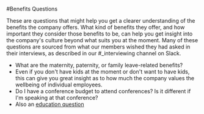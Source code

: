 #Benefits Questions

These are questions that might help you get a clearer understanding of the benefits the company offers.  What kind of benefits they offer, and how important they consider those benefits to be, can help you get insight into the company's culture beyond what suits you at the moment.  Many of these questions are sourced from what our members wished they had asked in their interviews, as described in our #_interviewing channel on Slack.

*  What are the maternity, paternity, or family leave-related benefits?
  *  Even if you don't have kids at the moment or don't want to have kids, this can give you great insight as to how much the company values the wellbeing of individual employees.
*  Do I have a conference budget to attend conferences?  Is it different if I'm speaking at that conference?
  *  Also an [education question](education-questions.md)
